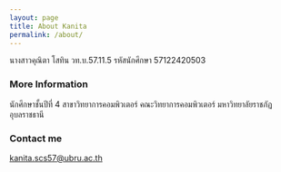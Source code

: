 ```yaml
---
layout: page
title: About Kanita
permalink: /about/
---
```

นางสาวคุณิตา โสทิน วท.บ.57.11.5
รหัสนักศึกษา 57122420503

### More Information

นักศึกษาชั้นปีที่ 4 สาขาวิทยาการคอมพิวเตอร์ 
คณะวิทยาการคอมพิวเตอร์ มหาวิทยาลัยราชภัฏอุบลราชธานี


### Contact me

kanita.scs57@ubru.ac.th
